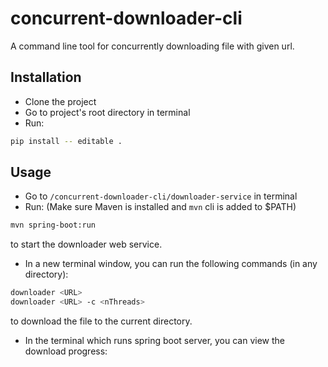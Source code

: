 # concurrent-downloader-cli
A command line tool for concurrently downloading file with given url.

## Installation

- Clone the project
- Go to project's root directory in terminal
- Run:
```sh
pip install -- editable .
```
## Usage

- Go to `/concurrent-downloader-cli/downloader-service` in terminal
- Run: (Make sure Maven is installed and `mvn` cli is added to $PATH)
```sh
mvn spring-boot:run
```
to start the downloader web service.
- In a new terminal window, you can run the following commands (in any directory):
```sh
downloader <URL>
downloader <URL> -c <nThreads>
```
to download the file to the current directory.

- In the terminal which runs spring boot server, you can view the download progress:

